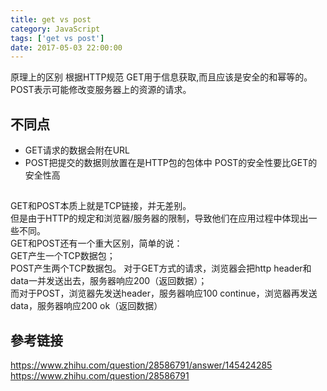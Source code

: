 ```yaml
---
title: get vs post 
category: JavaScript
tags: ['get vs post']
date: 2017-05-03 22:00:00
---
```

原理上的区别 根据HTTP规范 GET用于信息获取,而且应该是安全的和幂等的。
POST表示可能修改变服务器上的资源的请求。

## 不同点
- GET请求的数据会附在URL
- POST把提交的数据则放置在是HTTP包的包体中 POST的安全性要比GET的安全性高

## 
GET和POST本质上就是TCP链接，并无差别。  
但是由于HTTP的规定和浏览器/服务器的限制，导致他们在应用过程中体现出一些不同。   
GET和POST还有一个重大区别，简单的说：  
GET产生一个TCP数据包；  
POST产生两个TCP数据包。
对于GET方式的请求，浏览器会把http header和data一并发送出去，服务器响应200（返回数据）；   
而对于POST，浏览器先发送header，服务器响应100 continue，浏览器再发送data，服务器响应200 ok（返回数据）


## 參考链接
https://www.zhihu.com/question/28586791/answer/145424285
https://www.zhihu.com/question/28586791



